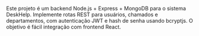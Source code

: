 <!-- Use this file to provide workspace-specific custom instructions to Copilot. For more details, visit https://code.visualstudio.com/docs/copilot/copilot-customization#_use-a-githubcopilotinstructionsmd-file -->

Este projeto é um backend Node.js + Express + MongoDB para o sistema DeskHelp. Implemente rotas REST para usuários, chamados e departamentos, com autenticação JWT e hash de senha usando bcryptjs. O objetivo é fácil integração com frontend React.
